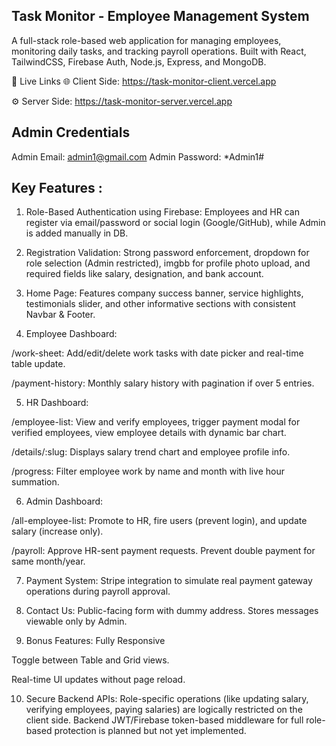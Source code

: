 ## Task Monitor - Employee Management System
A full-stack role-based web application for managing employees, monitoring daily tasks, and tracking payroll operations. Built with React, TailwindCSS, Firebase Auth, Node.js, Express, and MongoDB.

🔗 Live Links
🌐 Client Side: https://task-monitor-client.vercel.app

⚙️ Server Side: https://task-monitor-server.vercel.app


## Admin Credentials
Admin Email: admin1@gmail.com
Admin Password: *Admin1#

## Key Features :
1. Role-Based Authentication using Firebase: Employees and HR can register via email/password or social login (Google/GitHub), while Admin is added manually in DB.

2. Registration Validation: Strong password enforcement, dropdown for role selection (Admin restricted), imgbb for profile photo upload, and required fields like salary, designation, and bank account.

3. Home Page: Features company success banner, service highlights, testimonials slider, and other informative sections with consistent Navbar & Footer.

4. Employee Dashboard:

/work-sheet: Add/edit/delete work tasks with date picker and real-time table update.

/payment-history: Monthly salary history with pagination if over 5 entries.

5. HR Dashboard:

/employee-list: View and verify employees, trigger payment modal for verified employees, view employee details with dynamic bar chart.

/details/:slug: Displays salary trend chart and employee profile info.

/progress: Filter employee work by name and month with live hour summation.

6. Admin Dashboard:

/all-employee-list: Promote to HR, fire users (prevent login), and update salary (increase only).

/payroll: Approve HR-sent payment requests. Prevent double payment for same month/year.

7. Payment System: Stripe integration to simulate real payment gateway operations during payroll approval.

8. Contact Us: Public-facing form with dummy address. Stores messages viewable only by Admin.

9. Bonus Features:
Fully Responsive

Toggle between Table and Grid views.

Real-time UI updates without page reload.

10. Secure Backend APIs: Role-specific operations (like updating salary, verifying employees, paying salaries) are logically restricted on the client side. Backend JWT/Firebase token-based middleware for full role-based protection is planned but not yet implemented.